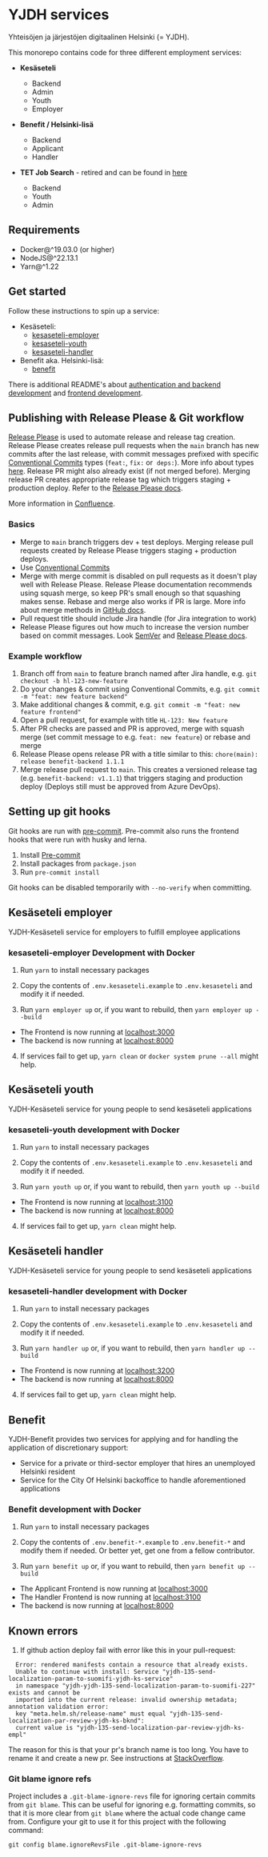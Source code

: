 # YJDH services

Yhteisöjen ja järjestöjen digitaalinen Helsinki (= YJDH).

This monorepo contains code for three different employment services:

* **Kesäseteli**
  * Backend
  * Admin
  * Youth
  * Employer
* **Benefit / Helsinki-lisä**
  * Backend
  * Applicant
  * Handler

* **TET Job Search** - retired and can be found in [here](https://github.com/City-of-Helsinki/yjdh/tree/ab8b87d5466badb37dccb968830ddbb2a51ec170)
  * Backend
  * Youth
  * Admin

## Requirements

* Docker@^19.03.0 (or higher)
* NodeJS@^22.13.1
* Yarn@^1.22

## Get started

Follow these instructions to spin up a service:

* Kesäseteli:
	* [kesaseteli-employer](#kesaseteli-employer-development-with-docker)
	* [kesaseteli-youth](#kesaseteli-youth-development-with-docker)
	* [kesaseteli-handler](#kesaseteli-handler-development-with-docker)
* Benefit aka. Helsinki-lisä:
  * [benefit](#benefit)

There is additional README's about [authentication and backend development](https://github.com/City-of-Helsinki/yjdh/tree/main/backend) and [frontend development](https://github.com/City-of-Helsinki/yjdh/tree/main/frontend).

## Publishing with Release Please & Git workflow

[Release Please](https://github.com/googleapis/release-please) is used to automate release and release tag creation. Release Please creates release pull requests when the `main` branch has new commits after the last release, with commit messages prefixed with specific [Conventional Commits](https://www.conventionalcommits.org/) types (`feat:`, `fix:` or  `deps:`). More info about types [here](https://github.com/googleapis/release-please#releasable-units). Release PR might also already exist (if not merged before). Merging release PR creates appropriate release tag which triggers staging + production deploy. Refer to the [Release Please docs](https://github.com/googleapis/release-please).

More information in [Confluence](https://helsinkisolutionoffice.atlassian.net/wiki/spaces/DD/pages/8278966368/Releases+with+release-please).

### Basics

* Merge to `main` branch triggers dev + test deploys. Merging release pull requests created by Release Please triggers staging + production deploys.
* Use [Conventional Commits](https://www.conventionalcommits.org/)
* Merge with merge commit is disabled on pull requests as it doesn't play well with Release Please. Release Please documentation recommends using squash merge, so keep PR's small enough so that squashing makes sense. Rebase and merge also works if PR is large. More info about merge methods in [GitHub docs](https://docs.github.com/en/repositories/configuring-branches-and-merges-in-your-repository/configuring-pull-request-merges/about-merge-methods-on-github).
* Pull request title should include Jira handle (for Jira integration to work)
* Release Please figures out how much to increase the version number based on commit messages. Look [SemVer](https://semver.org/) and [Release Please docs](https://github.com/googleapis/release-please#how-should-i-write-my-commits).

### Example workflow

1. Branch off from `main` to feature branch named after Jira handle, e.g. `git checkout -b hl-123-new-feature`
2. Do your changes & commit using Conventional Commits, e.g. `git commit -m "feat: new feature backend"`
3. Make additional changes & commit, e.g. `git commit -m "feat: new feature frontend"`
4. Open a pull request, for example with title `HL-123: New feature`
5. After PR checks are passed and PR is approved, merge with squash merge (set commit message to e.g. `feat: new feature`) or rebase and merge
6. Release Please opens release PR with a title similar to this: `chore(main): release benefit-backend 1.1.1`
7. Merge release pull request to `main`. This creates a versioned release tag (e.g. `benefit-backend: v1.1.1`) that triggers staging and production deploy (Deploys still must be approved from Azure DevOps).

## Setting up git hooks

Git hooks are run with [pre-commit](https://pre-commit.com/). Pre-commit also runs the frontend hooks that were run with husky and lerna.

1. Install [Pre-commit](https://pre-commit.com/)
2. Install packages from `package.json`
3. Run `pre-commit install`

Git hooks can be disabled temporarily with `--no-verify` when committing.

## Kesäseteli employer

YJDH-Kesäseteli service for employers to fulfill employee applications

### kesaseteli-employer Development with Docker

1. Run `yarn` to install necessary packages

2. Copy the contents of `.env.kesaseteli.example` to `.env.kesaseteli` and modify it if needed.

3. Run `yarn employer up` or, if you want to rebuild, then `yarn employer up --build`
  - The Frontend is now running at [localhost:3000](https://localhost:3000)
  - The backend is now running at [localhost:8000](https://localhost:8000)
4. If services fail to get up, `yarn clean` or `docker system prune --all` might help.

## Kesäseteli youth

YJDH-Kesäseteli service for young people to send kesäseteli applications

### kesaseteli-youth development with Docker

1. Run `yarn` to install necessary packages

2. Copy the contents of `.env.kesaseteli.example` to `.env.kesaseteli` and modify it if needed.

3. Run `yarn youth up` or, if you want to rebuild, then `yarn youth up --build`
  - The Frontend is now running at [localhost:3100](https://localhost:3100)
  - The backend is now running at [localhost:8000](https://localhost:8000)
4. If services fail to get up, `yarn clean` might help.

## Kesäseteli handler

YJDH-Kesäseteli service for young people to send kesäseteli applications

### kesaseteli-handler development with Docker

1. Run `yarn` to install necessary packages

2. Copy the contents of `.env.kesaseteli.example` to `.env.kesaseteli` and modify it if needed.

3. Run `yarn handler up` or, if you want to rebuild, then `yarn handler up --build`
  - The Frontend is now running at [localhost:3200](https://localhost:3200)
  - The backend is now running at [localhost:8000](https://localhost:8000)

4. If services fail to get up, `yarn clean` might help.

## Benefit

YJDH-Benefit provides two services for applying and for handling the application of discretionary support:

* Service for a private or third-sector employer that hires an unemployed Helsinki resident
* Service for the City Of Helsinki backoffice to handle aforementioned applications

### Benefit development with Docker

1. Run `yarn` to install necessary packages

2. Copy the contents of `.env.benefit-*.example` to `.env.benefit-*` and modify them if needed. Or better yet, get one from a fellow contributor.

3. Run `yarn benefit up` or, if you want to rebuild, then `yarn benefit up --build`
  - The Applicant Frontend is now running at [localhost:3000](https://localhost:3000)
  - The Handler Frontend is now running at [localhost:3100](https://localhost:3100)
  - The backend is now running at [localhost:8000](https://localhost:8000)

## Known errors

1. If github action deploy fail with error like this in your pull-request:

```text
  Error: rendered manifests contain a resource that already exists.
  Unable to continue with install: Service "yjdh-135-send-localization-param-to-suomifi-yjdh-ks-service"
  in namespace "yjdh-yjdh-135-send-localization-param-to-suomifi-227" exists and cannot be
  imported into the current release: invalid ownership metadata; annotation validation error:
  key "meta.helm.sh/release-name" must equal "yjdh-135-send-localization-par-review-yjdh-ks-bknd":
  current value is "yjdh-135-send-localization-par-review-yjdh-ks-empl"
```

The reason for this is that your pr's branch name is too long. You have to rename it and create a new pr. See instructions at [StackOverflow](https://stackoverflow.com/questions/30590083/how-do-i-rename-both-a-git-local-and-remote-branch-name).


### Git blame ignore refs

Project includes a `.git-blame-ignore-revs` file for ignoring certain commits from `git blame`.
This can be useful for ignoring e.g. formatting commits, so that it is more clear from `git blame`
where the actual code change came from. Configure your git to use it for this project with the
following command:

```shell
git config blame.ignoreRevsFile .git-blame-ignore-revs
```
